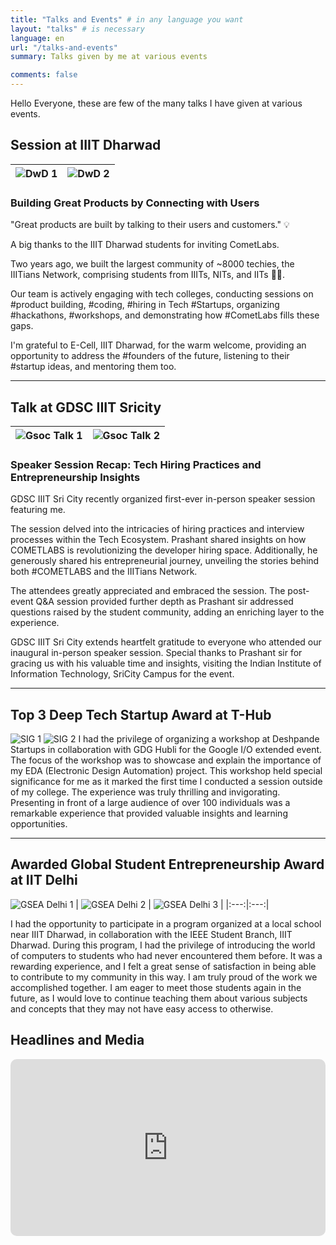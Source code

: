 ```yaml
---
title: "Talks and Events" # in any language you want
layout: "talks" # is necessary
language: en
url: "/talks-and-events"
summary: Talks given by me at various events

comments: false
---
```


Hello Everyone, these are few of the many talks I have given at various events.

## Session at IIIT Dharwad
| ![DwD 1](/img/dwd1.JPG) | ![DwD 2](/img/dwd2.JPG) |
|:---:|:---:|

### Building Great Products by Connecting with Users

"Great products are built by talking to their users and customers." 💡

A big thanks to the IIIT Dharwad students for inviting CometLabs.

Two years ago, we built the largest community of ~8000 techies, the IIITians Network, comprising students from IIITs, NITs, and IITs 🚀🔥.

Our team is actively engaging with tech colleges, conducting sessions on #product building, #coding, #hiring in Tech #Startups, organizing #hackathons, #workshops, and demonstrating how #CometLabs fills these gaps.

I'm grateful to E-Cell, IIIT Dharwad, for the warm welcome, providing an opportunity to address the #founders of the future, listening to their #startup ideas, and mentoring them too.

---

## Talk at GDSC IIIT Sricity
| ![Gsoc Talk 1](/img/gsoc-talk1.jpeg) | ![Gsoc Talk 2](/img/gsoc-talk2.jpeg) |
|:---:|:---:|

### Speaker Session Recap: Tech Hiring Practices and Entrepreneurship Insights

GDSC IIIT Sri City recently organized first-ever in-person speaker session featuring me.

The session delved into the intricacies of hiring practices and interview processes within the Tech Ecosystem. Prashant shared insights on how COMETLABS is revolutionizing the developer hiring space. Additionally, he generously shared his entrepreneurial journey, unveiling the stories behind both #COMETLABS and the IIITians Network.

The attendees greatly appreciated and embraced the session. The post-event Q&A session provided further depth as Prashant sir addressed questions raised by the student community, adding an enriching layer to the experience.

GDSC IIIT Sri City extends heartfelt gratitude to everyone who attended our inaugural in-person speaker session. Special thanks to Prashant sir for gracing us with his valuable time and insights, visiting the Indian Institute of Information Technology, SriCity Campus for the event.

---

## Top 3 Deep Tech Startup Award at T-Hub
![SIG 1](/img/SIG1.jpg)
![SIG 2](/img/SIG2.jpg)
I had the privilege of organizing a workshop at Deshpande Startups in collaboration with GDG Hubli for the Google I/O extended event. The focus of the workshop was to showcase and explain the importance of my EDA (Electronic Design Automation) project. This workshop held special significance for me as it marked the first time I conducted a session outside of my college. The experience was truly thrilling and invigorating. Presenting in front of a large audience of over 100 individuals was a remarkable experience that provided valuable insights and learning opportunities.

---

## Awarded Global Student Entrepreneurship Award at IIT Delhi
![GSEA Delhi 1](/img/GSEAD3.JPG)
| ![GSEA Delhi 2](/img/GSEAD2.JPG) | ![GSEA Delhi 3](/img/GSEAD1.JPG) |
|:---:|:---:|

I had the opportunity to participate in a program organized at a local school near IIIT Dharwad, in collaboration with the IEEE Student Branch, IIIT Dharwad. During this program, I had the privilege of introducing the world of computers to students who had never encountered them before. It was a rewarding experience, and I felt a great sense of satisfaction in being able to contribute to my community in this way. I am truly proud of the work we accomplished together. I am eager to meet those students again in the future, as I would love to continue teaching them about various subjects and concepts that they may not have easy access to otherwise.

## Headlines and Media

<div style="position: relative; width: 100%; padding-bottom: 56.25%; margin-bottom: 10px; border-radius: 10px; overflow: hidden;">
    <iframe width="100%" height="100%" src="https://www.youtube.com/embed/f-xNxJ9u9Ok" frameborder="0" allowfullscreen style="position: absolute; width: 100%; height: 100%; top: 0; left: 0; border-radius: 0px;"></iframe>
</div>